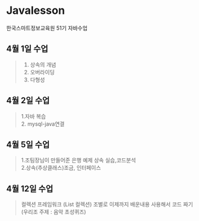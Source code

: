 # Javalesson
한국스마트정보교육원 51기 자바수업


## 4월 1일 수업

> 1. 상속의 개념<br>
> 2. 오버라이딩 <br>
> 3. 다형성

## 4월 2일 수업
> 1.자바 복습<br>
> 2. mysql-java연결

## 4월 5일 수업
> 1.조팀장님이 만들어준 은행 예제 상속 실습,코드분석<br>
> 2.상속(추상클래스)조금, 인터페이스

## 4월 12일 수업
> 컬렉션 프레임워크 (List 컬렉션)
> 조별로 이제까지 배운내용 사용해서 코드 짜기 (우리조 주제 : 음악 초성퀴즈)